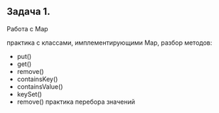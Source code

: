 ## Задача 1.
Работа с Map

практика с классами, имплементирующими Map, разбор методов:
- put()
- get()
- remove()
- containsKey()
- containsValue()
- keySet()
- remove()
практика перебора значений
